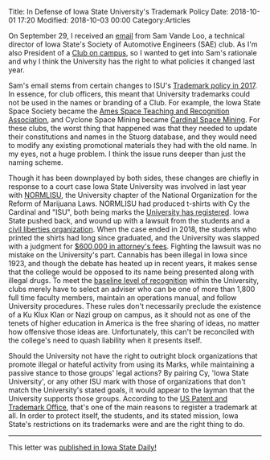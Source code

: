 Title: In Defense of Iowa State University's Trademark Policy
Date: 2018-10-01 17:20
Modified: 2018-10-03 00:00
Category:Articles


On September 29, I received an [email](https://hemmerich.co/blog/files/article1/email.txt) from Sam Vande Loo, a technical director of Iowa State's Society of Automotive Engineers (SAE) club. As I'm also President of a [Club on campus](https://archive.fo/ZJmuR), so I wanted to get into Sam's rationale and why I think the University has the right to what policies it changed last year.

Sam's email stems from certain changes to ISU's [Trademark policy in 2017](https://www.trademark.iastate.edu/sites/default/files/info-for/orgs/Registered.pdf). In essence, for club officers, this meant that University trademarks could not be used in the names or branding of a Club. For example, the Iowa State Space Society became the [Ames Space Teaching and Recognition Association](https://www.stuorg.iastate.edu/organization/459/org-info), and Cyclone Space Mining became [Cardinal Space Mining](https://www.stuorg.iastate.edu/site/spacemining). For these clubs, the worst thing that happened was that they needed to update their constitutions and names in the Stuorg database, and they would need to modify any existing promotional materials they had with the old name. In my eyes, not a huge problem. I think the issue runs deeper than just the naming scheme.

Though it has been downplayed by both sides, these changes are chiefly in response to a court case Iowa State University was involved in last year with [NORMLISU](https://www.stuorg.iastate.edu/site/normlisu/information), the University chapter of the National Organization for the Reform of Marijuana Laws. NORMLISU had produced t-shirts with Cy the Cardinal and "ISU", both being marks the [University has registered](https://www.trademark.iastate.edu/marks). Iowa State pushed back, and wound up with a lawsuit from the students and a [civil liberties organization](https://www.thefire.org/fire-lawsuit-against-iowa-state-university-administrators-ends-with-nearly-1-million-in-damages-and-fees/). When the case ended in 2018, the students who printed the shirts had long since graduated, and the University was slapped with a judgment for [$600,000 in attorney's fees](http://www.amestrib.com/news/20180411/federal-judge-orders-600000-payment-in-isu-norml-lawsuit). Fighting the lawsuit was no mistake on the University's part. Cannabis has been illegal in Iowa since 1923, and though the debate has heated up in recent years, it makes sense that the college would be opposed to its name being presented along with illegal drugs. To meet the [baseline level of recognition](https://www.policy.iastate.edu/policy/sorp#registered) within the University, clubs merely have to select an adviser who can be one of more than 1,800 full time faculty members, maintain an operations manual, and follow University procedures. These rules don't necessarily preclude the existence of a Ku Klux Klan or Nazi group on campus, as it should not as one of the tenets of higher education in America is the free sharing of ideas, no matter how offensive those ideas are. Unfortunately, this can't be reconciled with the college's need to quash liability when it presents itself.

Should the University not have the right to outright block organizations that promote illegal or hateful activity from using its Marks, while maintaining a passive stance to those groups' legal actions? By pairing Cy, 'Iowa State University', or any other ISU mark with those of organizations that don't match the University's stated goals, it would appear to the layman that the University supports those groups. According to the [US Patent and Trademark Office](https://www.uspto.gov/sites/default/files/documents/BasicFacts.pdf), that's one of the main reasons to register a trademark at all. In order to protect itself, the students, and its stated mission, Iowa State's restrictions on its trademarks were and are the right thing to do.

* * * * *

This letter was [published in Iowa State Daily!](http://www.iowastatedaily.com/opinion/letters/letter-to-the-editor-isu-s-trademark-policy/article_56d1cfe2-c728-11e8-93c8-7ffcaa272530.html)
